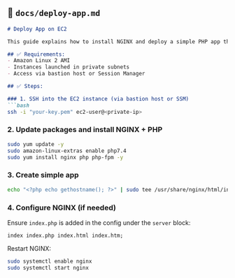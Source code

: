 ## 📁 `docs/deploy-app.md`

```markdown
# Deploy App on EC2

This guide explains how to install NGINX and deploy a simple PHP app that displays the hostname of each instance.

## ✅ Requirements:
- Amazon Linux 2 AMI
- Instances launched in private subnets
- Access via bastion host or Session Manager

## ✅ Steps:

### 1. SSH into the EC2 instance (via bastion host or SSM)
```bash
ssh -i "your-key.pem" ec2-user@<private-ip>
```

### 2. Update packages and install NGINX + PHP
```bash
sudo yum update -y
sudo amazon-linux-extras enable php7.4
sudo yum install nginx php php-fpm -y
```

### 3. Create simple app
```bash
echo "<?php echo gethostname(); ?>" | sudo tee /usr/share/nginx/html/index.php
```

### 4. Configure NGINX (if needed)
Ensure `index.php` is added in the config under the `server` block:
```nginx
index index.php index.html index.htm;
```

Restart NGINX:
```bash
sudo systemctl enable nginx
sudo systemctl start nginx
```


